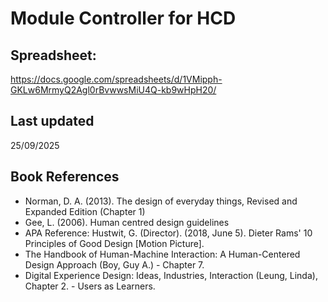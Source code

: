 # Module Controller for HCD

## Spreadsheet:
https://docs.google.com/spreadsheets/d/1VMipph-GKLw6MrmyQ2Agl0rBvwwsMiU4Q-kb9wHpH20/

## Last updated
25/09/2025

## Book References
- Norman, D. A. (2013). The design of everyday things, Revised and Expanded Edition (Chapter 1)
- Gee, L. (2006). Human centred design guidelines
- APA Reference: Hustwit, G. (Director). (2018, June 5). Dieter Rams' 10 Principles of Good Design [Motion Picture].
- The Handbook of Human-Machine Interaction: A Human-Centered Design Approach (Boy, Guy A.) - Chapter 7.
- Digital Experience Design: Ideas, Industries, Interaction (Leung, Linda), Chapter 2. - Users as Learners.